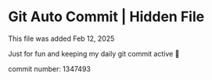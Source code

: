 # Git Auto Commit | Hidden File

This file was added Feb 12, 2025

Just for fun and keeping my daily git commit active 🤪

commit number: 1347493
